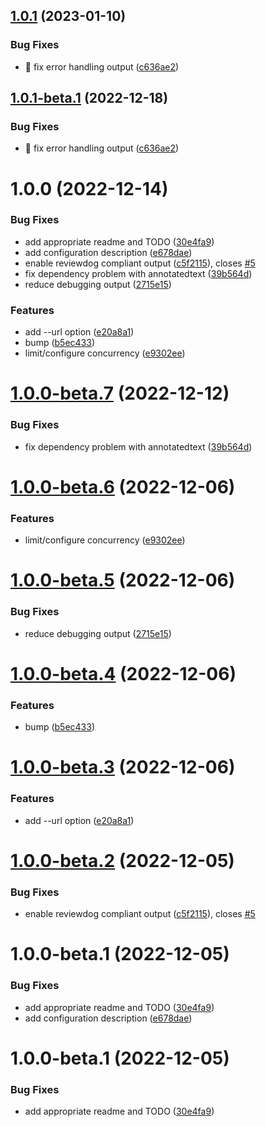 ## [1.0.1](https://github.com/steven-r/languagetool-cli/compare/v1.0.0...v1.0.1) (2023-01-10)


### Bug Fixes

* :bug: fix error handling output ([c636ae2](https://github.com/steven-r/languagetool-cli/commit/c636ae258b8876942cc2a78aad4bd58cf883b4db))

## [1.0.1-beta.1](https://github.com/steven-r/languagetool-cli/compare/v1.0.0...v1.0.1-beta.1) (2022-12-18)


### Bug Fixes

* :bug: fix error handling output ([c636ae2](https://github.com/steven-r/languagetool-cli/commit/c636ae258b8876942cc2a78aad4bd58cf883b4db))

# 1.0.0 (2022-12-14)


### Bug Fixes

* add appropriate readme and TODO ([30e4fa9](https://github.com/steven-r/languagetool-cli/commit/30e4fa94dafb28f990d61467bd89667f470a92b8))
* add configuration description ([e678dae](https://github.com/steven-r/languagetool-cli/commit/e678dae4b8754908740ca31a6f437e0138cdcaa0))
* enable reviewdog compliant output ([c5f2115](https://github.com/steven-r/languagetool-cli/commit/c5f2115e2651c33b80be3726e183ccd983b2c6a1)), closes [#5](https://github.com/steven-r/languagetool-cli/issues/5)
* fix dependency problem with annotatedtext ([39b564d](https://github.com/steven-r/languagetool-cli/commit/39b564d88e51e9c0507c7e03f0c8f4bee5a79801))
* reduce debugging output ([2715e15](https://github.com/steven-r/languagetool-cli/commit/2715e15ea41a2d8e52d8191566f0ecedadb170f2))


### Features

* add --url option ([e20a8a1](https://github.com/steven-r/languagetool-cli/commit/e20a8a174b8c4404f6ec5dee454212d9935d785d))
* bump ([b5ec433](https://github.com/steven-r/languagetool-cli/commit/b5ec4332dac8217ec151ad98e128ee8efd90656c))
* limit/configure concurrency ([e9302ee](https://github.com/steven-r/languagetool-cli/commit/e9302ee95cb4cf24e8ef9355d001f36b1a772f2f))

# [1.0.0-beta.7](https://github.com/steven-r/languagetool-cli/compare/v1.0.0-beta.6...v1.0.0-beta.7) (2022-12-12)


### Bug Fixes

* fix dependency problem with annotatedtext ([39b564d](https://github.com/steven-r/languagetool-cli/commit/39b564d88e51e9c0507c7e03f0c8f4bee5a79801))

# [1.0.0-beta.6](https://github.com/steven-r/languagetool-cli/compare/v1.0.0-beta.5...v1.0.0-beta.6) (2022-12-06)


### Features

* limit/configure concurrency ([e9302ee](https://github.com/steven-r/languagetool-cli/commit/e9302ee95cb4cf24e8ef9355d001f36b1a772f2f))

# [1.0.0-beta.5](https://github.com/steven-r/languagetool-cli/compare/v1.0.0-beta.4...v1.0.0-beta.5) (2022-12-06)


### Bug Fixes

* reduce debugging output ([2715e15](https://github.com/steven-r/languagetool-cli/commit/2715e15ea41a2d8e52d8191566f0ecedadb170f2))

# [1.0.0-beta.4](https://github.com/steven-r/languagetool-cli/compare/v1.0.0-beta.3...v1.0.0-beta.4) (2022-12-06)


### Features

* bump ([b5ec433](https://github.com/steven-r/languagetool-cli/commit/b5ec4332dac8217ec151ad98e128ee8efd90656c))

# [1.0.0-beta.3](https://github.com/steven-r/languagetool-cli/compare/v1.0.0-beta.2...v1.0.0-beta.3) (2022-12-06)


### Features

* add --url option ([e20a8a1](https://github.com/steven-r/languagetool-cli/commit/e20a8a174b8c4404f6ec5dee454212d9935d785d))

# [1.0.0-beta.2](https://github.com/steven-r/languagetool-cli/compare/v1.0.0-beta.1...v1.0.0-beta.2) (2022-12-05)


### Bug Fixes

* enable reviewdog compliant output ([c5f2115](https://github.com/steven-r/languagetool-cli/commit/c5f2115e2651c33b80be3726e183ccd983b2c6a1)), closes [#5](https://github.com/steven-r/languagetool-cli/issues/5)

# 1.0.0-beta.1 (2022-12-05)


### Bug Fixes

* add appropriate readme and TODO ([30e4fa9](https://github.com/steven-r/languagetool-cli/commit/30e4fa94dafb28f990d61467bd89667f470a92b8))
* add configuration description ([e678dae](https://github.com/steven-r/languagetool-cli/commit/e678dae4b8754908740ca31a6f437e0138cdcaa0))

# 1.0.0-beta.1 (2022-12-05)


### Bug Fixes

* add appropriate readme and TODO ([30e4fa9](https://github.com/steven-r/languagetool-cli/commit/30e4fa94dafb28f990d61467bd89667f470a92b8))

